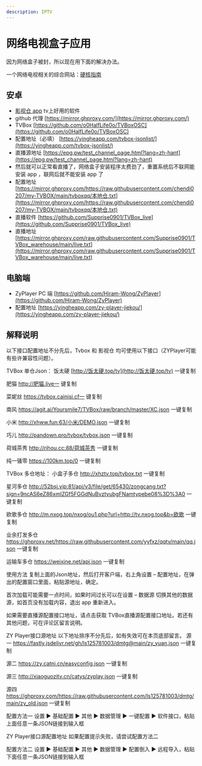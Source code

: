```yaml
---
description: IPTV
---
```


# 网络电视盒子应用

因为网络盒子被封，所以现在用下面的解决办法。

一个网络电视相关的综合网站：[硬核指南](https://yinghezhinan.com )

## 安卓

- [影视仓 app](https://yinghezhinan.com/site/yingshicang)  tv上好用的软件
- github 代理 [https://mirror.ghproxy.com/](https://mirror.ghproxy.com/)
- TVBox [https://github.com/o0HalfLife0o/TVBoxOSC](https://github.com/o0HalfLife0o/TVBoxOSC)
- 配置地址（必填） [https://yingheapp.com/tvbox-jsonlist/](https://yingheapp.com/tvbox-jsonlist/)
- 直播源地址 [https://epg.pw/test_channel_page.html?lang=zh-hant](https://epg.pw/test_channel_page.html?lang=zh-hant)
- 然后就可以正常看直播了，网络盒子安装程序太费劲了，重置系统后不联网能安装 app ，联网后就不能安装 app 了
- 配置地址 [https://mirror.ghproxy.com/https://raw.githubusercontent.com/chendi0207/my-TVBOX/main/tvboxqq/本地仓.txt](https://mirror.ghproxy.com/https://raw.githubusercontent.com/chendi0207/my-TVBOX/main/tvboxqq/本地仓.txt)
- 直播软件 [https://github.com/Supprise0901/TVBox_live](https://github.com/Supprise0901/TVBox_live)
- 直播地址 [https://mirror.ghproxy.com/raw.githubusercontent.com/Supprise0901/TVBox_warehouse/main/live.txt](https://mirror.ghproxy.com/raw.githubusercontent.com/Supprise0901/TVBox_warehouse/main/live.txt)
## 电脑端

- ZyPlayer PC 端 [https://github.com/Hiram-Wong/ZyPlayer](https://github.com/Hiram-Wong/ZyPlayer)
- 配置地址 [https://yingheapp.com/zy-player-jiekou/](https://yingheapp.com/zy-player-jiekou/)

## 解释说明

以下接口配置地址不分先后，Tvbox 和 影视仓 均可使用以下接口（ZYPlayer可能有些许兼容性问题）。

TVBox 单仓Json：
饭太硬 [http://饭太硬.top/tv](http://饭太硬.top/tv) 一键复制

肥猫 http://肥猫.live一 键复制

菜妮丝 https://tvbox.cainisi.cf一 键复制

南风 https://agit.ai/Yoursmile7/TVBox/raw/branch/master/XC.json 一键复制

小米 http://xhww.fun:63/小米/DEMO.json 一键复制

巧儿 http://pandown.pro/tvbox/tvbox.json 一键复制

荷城茶秀 http://rihou.cc:88/荷城茶秀 一键复制

纯一骚零 https://100km.top/0 一键复制

TVBox 多仓地址： 
小盒子多仓 http://xhztv.top/tvbox.txt 一键复制

星河多仓 http://52bsj.vip:81/api/v3/file/get/65430/zongcang.txt?sign=9ncAS6eZ86xmIZGf5FGGdNuBvztyubgFNamtypebe08%3D%3A0 一键复制

欧歌多仓 http://m.nxog.top/nxog/ou1.php?url=http://tv.nxog.top&b=欧歌 一键复制

业余打发多仓 https://ghproxy.net/https://raw.githubusercontent.com/yyfxz/qqtv/main/qq.json 一键复制

运输车多仓 https://weixine.net/api.json 一键复制

使用方法
复制上面的Json地址，然后打开客户端，右上角设置 – 配置地址，在弹出的配置窗口里面，粘贴源地址，确定。

首次加载可能需要一点时间，如果时间过长可以在设置 – 数据源 切换其他的数据源，如首页没有加载内容，退出 app 重新进入。

如果需要直播源配置接口地址，请点击获取 TVBox直播源配置接口地址。若还有其他问题，可在评论区留言说明。

ZY Player接口源地址
以下地址排序不分先后，如有失效可在本页底部留言。
源一 https://fastly.jsdelivr.net/gh/ls125781003/dmtg@main/zy_yuan.json 一键复制

源二 https://zy.catni.cn/easyconfig.json 一键复制

源三 http://xiaoguozitv.cn/catys/zyplay.json 一键复制

源四 https://ghproxy.com/https://raw.githubusercontent.com/ls125781003/dmtg/main/zy_old.json 一键复制

配置方法一
设置 ▶ 基础配置 ▶ 其他 ▶ 数据管理 ▶ 一键配置 ▶ 软件接口，粘贴上面任意一条JSON链接到输入框

ZY Player接口源配置地址
如果配置提示失败，请尝试配置方法二

配置方法二
设置 ▶ 基础配置 ▶ 其他 ▶ 数据管理 ▶ 配置倒入 ▶ 远程导入，粘贴下面任意一条JSON链接到输入框